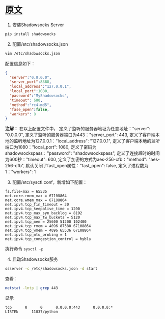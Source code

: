 # [原文](http://blog.csdn.net/senlin1202/article/details/51479385)

1. 安装Shadowsocks Server

``` sh
pip install shadowsocks
```

2. 配置/etc/shadowsocks.json

``` sh
vim /etc/shadowsocks.json
```

配置信息如下：

``` json
{
  "server":"0.0.0.0",
  "server_port":8388,
  "local_address":"127.0.0.1",
  "local_port":1080,
  "password":"MyShadowsocks",
  "timeout": 600,
  "method":"rc4-md5",
  "fase_open":false,
  "workers": 8
}
```

**注解：** 在以上配置文件中，
定义了监听的服务器地址为任意地址："server": "0.0.0.0",
定义了监听的服务器端口为443："server_port": 443,
定义了客户端本地的监听地址为127.0.0.1："local_address": "127.0.0.1",
定义了客户端本地的监听端口为1080："local_port": 1080,
定义了密码为shadowsockspass："password": "shadowsockspass",
定义了连接超时的时间为600秒："timeout": 600,
定义了加密的方式为aes-256-cfb："method": "aes-256-cfb",
默认关闭了fast_open属性："fast_open": false,
定义了进程数为1："workers": 1

3. 配置/etc/sysctl.conf，新增如下配置：

```
fs.file-max = 65535
net.core.rmem_max = 67108864
net.core.wmem_max = 67108864
net.ipv4.tcp_fin_timeout = 30
net.ipv4.tcp_keepalive_time = 1200
net.ipv4.tcp_max_syn_backlog = 8192
net.ipv4.tcp_max_tw_buckets = 5120
net.ipv4.tcp_mem = 25600 51200 102400
net.ipv4.tcp_rmem = 4096 87380 67108864
net.ipv4.tcp_wmem = 4096 65536 67108864
net.ipv4.tcp_mtu_probing = 1
net.ipv4.tcp_congestion_control = hybla
```

执行命令 `sysctl -p`

4. 启动Shadowsocks服务

``` sh
ssserver -c /etc/shadowsocks.json -d start
```

查看：

``` sh
netstat -lntp | grep 443
```

显示

```
tcp      0      0      0.0.0.0:443      0.0.0.0:*      
LISTEN      11037/python
```
